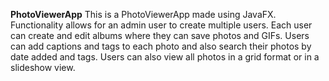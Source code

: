 **PhotoViewerApp**
This is a PhotoViewerApp made using JavaFX. Functionality allows for an admin user to create multiple users. 
Each user can create and edit albums where they can save photos and GIFs. Users can add captions and tags to each
photo and also search their photos by date added and tags. Users can also view all photos in a grid format or in a slideshow view.

